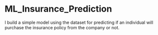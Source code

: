 # ML_Insurance_Prediction
I build a simple model using the dataset for predicting if an individual will purchase the insurance policy from the company or not.
